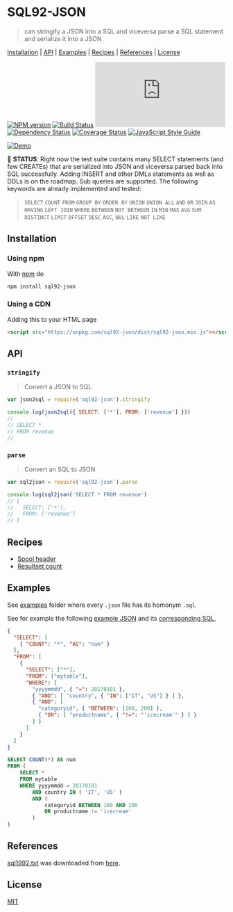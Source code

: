 # SQL92-JSON

> can stringify a JSON into a SQL and viceversa parse a SQL statement and serialize it into a JSON

[Installation](#installation) |
[API](#api) |
[Examples](#examples) |
[Recipes](#recipes) |
[References](#references) |
[License](#license)

[![NPM version](https://badge.fury.io/js/sql92-json.svg)](http://badge.fury.io/js/sql92-json)
[![Build Status](https://travis-ci.org/fibo/SQL92-JSON.svg?branch=master)](https://travis-ci.org/fibo/SQL92-JSON?branch=master)
[![Badge size](https://badge-size.herokuapp.com/fibo/sql92-json/master/dist/sql92-json.min.js)](https://github.com/fibo/sql92-json/blob/master/dist/sql92-json.min.js)
[![Dependency Status](https://gemnasium.com/fibo/SQL92-JSON.svg)](https://gemnasium.com/fibo/SQL92-JSON)
[![Coverage Status](https://coveralls.io/repos/fibo/SQL92-JSON/badge.svg?branch=master)](https://coveralls.io/r/fibo/SQL92-JSON?branch=master)
[![JavaScript Style Guide](https://img.shields.io/badge/code_style-standard-brightgreen.svg)](https://standardjs.com)

[![Demo](http://g14n.info/SQL92-JSON/demo.png)](http://g14n.info/SQL92-JSON/demo)

🚧 **STATUS**: Right now the test suite contains many SELECT statements (and few CREATEs) that are serialized into JSON and viceversa parsed back into SQL successfully.
Adding INSERT and other DMLs statements as well as DDLs is on the roadmap.
Sub queries are supported.
The following keywords are already implemented and tested:

> `SELECT` `COUNT` `FROM` `GROUP BY` `ORDER BY` `UNION` `UNION ALL`
> `AND` `OR` `JOIN` `AS` `HAVING` `LEFT JOIN` `WHERE` `BETWEEN` `NOT BETWEEN` `IN`
> `MIN` `MAX` `AVG` `SUM` `DISTINCT` `LIMIT` `OFFSET` `DESC` `ASC`, `NVL`
> `LIKE` `NOT LIKE`

## Installation

### Using npm

With [npm](https://npmjs.org/) do

```bash
npm install sql92-json
```

### Using a CDN

Adding this to your HTML page

```html
<script src="https://unpkg.com/sql92-json/dist/sql92-json.min.js"></script>
```

## API

### `stringify`

> Convert a JSON to SQL

```javascript
var json2sql = require('sql92-json').stringify

console.log(json2sql({ SELECT: ['*'], FROM: ['revenue'] }))
//
// SELECT *
// FROM revenue
//
```

### `parse`

> Convert an SQL to JSON

```javascript
var sql2json = require('sql92-json').parse

console.log(sql2json('SELECT * FROM revenue')
// {
//   SELECT: ['*'],
//   FROM: ['revenue']
// }
```

## Recipes

* [Spool header](http://g14n.info/SQL92-JSON/recipes/spool-header/)
* [Resultset count](http://g14n.info/SQL92-JSON/recipes/resultset-count/)

## Examples

See [examples] folder where every `.json` file has its homonym `.sql`.

See for example the following [example JSON][exampleJSON] and its [corresponding SQL][exampleSQL].

```json
{
  "SELECT": [
    { "COUNT": "*", "AS": "num" }
  ],
  "FROM": [
    {
      "SELECT": ["*"],
      "FROM": ["mytable"],
      "WHERE": [
        "yyyymmdd", { "=": 20170101 },
        { "AND": [ "country", { "IN": ["IT", "US"] } ] },
        { "AND": [
          "categoryid", { "BETWEEN": [100, 200] },
          { "OR": [ "productname", { "!=": "'icecream'" } ] }
        ] }
      ]
    }
  ]
}
```

```sql
SELECT COUNT(*) AS num
FROM (
	SELECT *
	FROM mytable
	WHERE yyyymmdd = 20170101
		AND country IN ( 'IT', 'US' )
		AND (
			categoryid BETWEEN 100 AND 200
			OR productname != 'icecream'
		)
)
```

## References

[sql1992.txt](https://github.com/fibo/SQL92-JSON/blob/master/sql1992.txt) was downloaded from [here](http://www.contrib.andrew.cmu.edu/~shadow/sql/sql1992.txt).

## License

[MIT](http://g14n.info/mit-license/)

[examples]: https://github.com/fibo/SQL92-JSON/tree/master/examples
[exampleSQL]: https://github.com/fibo/SQL92-JSON/blob/master/examples/_readme.select.sql
[exampleJSON]: https://github.com/fibo/SQL92-JSON/blob/master/examples/_readme.select.json
